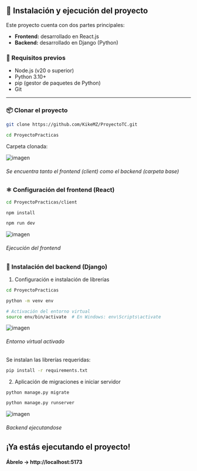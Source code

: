 ## 🚀 Instalación y ejecución del proyecto

Este proyecto cuenta con dos partes principales:

- **Frontend:** desarrollado en React.js
- **Backend:** desarrollado en Django (Python)

### 🔧 Requisitos previos

- Node.js (v20 o superior)
- Python 3.10+
- pip (gestor de paquetes de Python)
- Git

---

### 📦 Clonar el proyecto

```bash
git clone https://github.com/KikeMZ/ProyectoTC.git

cd ProyectoPracticas
```

Carpeta clonada:

![imagen](https://github.com/user-attachments/assets/4149d012-44d2-4e36-b7a6-1ee128386119)
###### Se encuentra tanto el frontend (client) como el backend (carpeta base)

##

### ⚛️ Configuración del frontend (React)

```bash
cd ProyectoPracticas/client

npm install

npm run dev
```

![imagen](https://github.com/user-attachments/assets/627dcd84-54c6-4126-990a-cd6d06d11d06)
###### Ejecución del frontend

##

### 🐍 Instalación del backend (Django)

1. Configuración e instalación de librerías
   
```bash
cd ProyectoPracticas

python -m venv env

# Activación del entorno virtual
source env/bin/activate  # En Windows: env\Scripts\activate

```

![imagen](https://github.com/user-attachments/assets/c0af97d8-f147-46d7-9828-e06b6d61cdeb)
###### Entorno virtual activado

Se instalan las librerías requeridas:

```bash
pip install -r requirements.txt
```


2. Aplicación de migraciones e iniciar servidor

```bash
python manage.py migrate

python manage.py runserver
```

![imagen](https://github.com/user-attachments/assets/56d2769f-dc17-47e2-9523-1d23edcd63f0)
###### Backend ejecutandose


## ¡Ya estás ejecutando el proyecto!

#### Ábrelo -> http://localhost:5173
